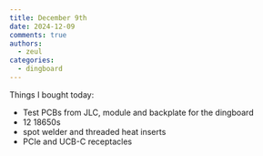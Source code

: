```yaml
---
title: December 9th
date: 2024-12-09
comments: true
authors:
  - zeul
categories:
  - dingboard
---
```


Things I bought today:
- Test PCBs from JLC, module and backplate for the dingboard
- 12 18650s
- spot welder and threaded heat inserts
- PCIe and UCB-C receptacles

